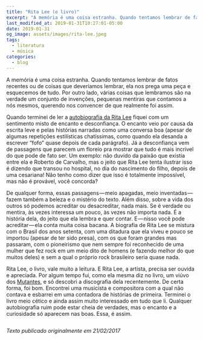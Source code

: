 ```yaml
---
title: "Rita Lee (o livro)"
excerpt: "A memória é uma coisa estranha. Quando tentamos lembrar de fatos recentes ou de coisas que deveríamos lembrar, ela nos prega uma peça e esquecemos de tudo."
last_modified_at: 2019-01-31T10:27:01-05:00
date: 2019-01-31
og_image: assets/images/rita-lee.jpeg
tags: 
  - literatura
  - música
categories:
  - blog
---
```


A memória é uma coisa estranha. Quando tentamos lembrar de fatos recentes ou de coisas que deveríamos lembrar, ela nos prega uma peça e esquecemos de tudo. Por outro lado, várias coisas que lembramos são na verdade um conjunto de invenções, pequenas mentiras que contamos a nós mesmos, querendo nos convencer de que realmente foi assim.

Quando terminei de ler a [autobiografia da Rita Lee](http://amzn.to/2m8m63K) fiquei com um sentimento misto de encanto e desconfiança. O encanto veio por causa da escrita leve e pelas histórias narradas como uma conversa boa (apesar de algumas repetições estilísticas chatíssimas, como quando ela desanda a escrever “fofo” quase depois de cada parágrafo). Já a desconfiança vem de passagens que parecem um floreio pra mostrar que tudo é mais incrível do que pode de fato ser. Um exemplo: não duvido da paixão que existia entre ela e Roberto de Carvalho, mas o jeito que Rita Lee tenta ilustrar isso é dizendo que transou no hospital, no dia do nascimento do filho, depois de uma cesariana! Não tenho como dizer que isso é totalmente impossível, mas não é provável, você concorda?

De qualquer forma, essas passagens — meio apagadas, meio inventadas — fazem também a beleza e o mistério do texto. Além disso, sobre a vida dos outros só podemos acreditar ou desacreditar, nada mais. Se é verdade ou mentira, às vezes interessa um pouco, às vezes não importa nada. É a história dela, do jeito que ela lembra e quer contar. E — nisso você pode acreditar — ela conta muita coisa bacana. A biografia de Rita Lee se mistura com o Brasil dos anos setenta, com uma ditadura que ela viveu e pouco se importou (apesar de ter sido presa), com os 
que foram grandes mas passaram, com o pioneirismo que nem sempre foi reconhecido de uma mulher que fez rock em um meio dito de homens (e fazendo melhor do que muitos deles) e sem a qual o próprio rock brasileiro seria quase nada.

Rita Lee, o livro, vale muito a leitura. E Rita Lee, a artista, precisa ser ouvida e apreciada. Por algum tempo fui, como ela mesma diz no livro, um viúvo dos [Mutantes](https://g.co/kgs/etAvKg), e só descobri a discografia dela recentemente. De certa forma, foi bom. Encontrei uma musicista e compositora com a qual não contava e esbarrei em uma contadora de histórias de primeira. Terminei o livro meio cético e ainda assim muito interessado em tudo que li. Qualquer autobiografia ruim pode estar cheia de verdades, mas o encanto e a curiosidade só aparecem nas boas. Essa, é assim.

<figure style="width: 400px" class="align-center">
  <img src="{{ site.url }}{{ site.baseurl }}/assets/images/rita-lee.jpeg" alt="">
</figure> 

*Texto publicado originalmente em 21/02/2017*
